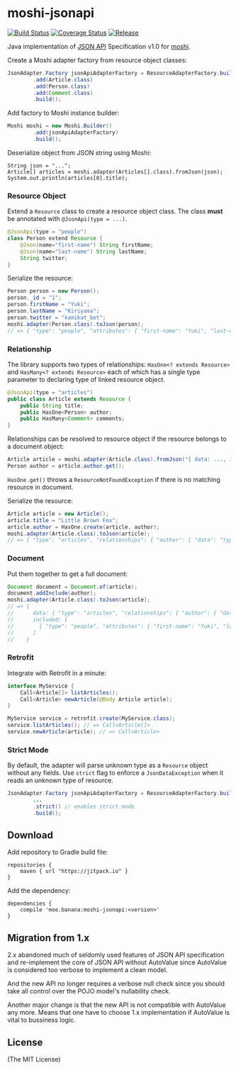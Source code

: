 # moshi-jsonapi

[![Build Status](https://travis-ci.org/kamikat/moshi-jsonapi.svg?branch=master)](https://travis-ci.org/kamikat/moshi-jsonapi)
[![Coverage Status](https://coveralls.io/repos/github/kamikat/moshi-jsonapi/badge.svg?branch=master)](https://coveralls.io/github/kamikat/moshi-jsonapi?branch=master)
[![Release](https://jitpack.io/v/moe.banana/moshi-jsonapi.svg)](https://jitpack.io/#moe.banana/moshi-jsonapi)

Java implementation of [JSON API](http://jsonapi.org/) Specification v1.0 for [moshi](https://github.com/square/moshi).

Create a Moshi adapter factory from resource object classes:

```java
JsonAdapter.Factory jsonApiAdapterFactory = ResourceAdapterFactory.builder()
        .add(Article.class)
        .add(Person.class)
        .add(Comment.class)
        .build();
```

Add factory to Moshi instance builder:

```java
Moshi moshi = new Moshi.Builder()
        .add(jsonApiAdapterFactory)
        .build();
```

Deserialize object from JSON string using Moshi:

```
String json = "...";
Article[] articles = moshi.adapter(Articles[].class).fromJson(json);
System.out.println(articles[0].title);
```

### Resource Object

Extend a `Resource` class to create a resource object class.
The class **must** be annotated with `@JsonApi(type = ...)`.

```java
@JsonApi(type = "people")
class Person extend Resource {
    @Json(name="first-name") String firstName;
    @Json(name="last-name") String lastName;
    String twitter;
}
```

Serialize the resource:

```java
Person person = new Person();
person._id = "1";
person.firstName = "Yuki";
person.lastName = "Kiriyama";
person.twitter = "kamikat_bot";
moshi.adapter(Person.class).toJson(person);
// => { "type": "people", "attributes": { "first-name": "Yuki", "last-name": "Kiriyama", "twitter": "kamikat_bot" } }
```

### Relationship

The library supports two types of relationships: `HasOne<? extends Resource>` and `HasMany<? extends Resource>`
each of which has a single type parameter to declaring type of linked resource object.

```java
@JsonApi(type = "articles")
public class Article extends Resource {
    public String title;
    public HasOne<Person> author;
    public HasMany<Comment> comments;
}
```

Relationships can be resolved to resource object if the resource belongs to a document object:

```java
Article article = moshi.adapter(Article.class).fromJson("{ data: ..., included: [...] }");
Person author = article.author.get();
```

`HasOne.get()` throws a `ResourceNotFoundException` if there is no matching resource in document.

Serialize the resource:

```java
Article article = new Article();
article.title = "Little Brown Fox";
article.author = HasOne.create(article, author);
moshi.adapter(Article.class).toJson(article);
// => { "type": "articles", "relationships": { "author": { "data": "type": "people", id: "1" } } }
```

### Document

Put them together to get a full document:

```java
Document document = Document.of(article);
document.addInclude(author);
moshi.adapter(Article.class).toJson(article);
// => {
//      data: { "type": "articles", "relationships": { "author": { "data": "type": "people", id: "1" } } },
//      included: [
//        { "type": "people", "attributes": { "first-name": "Yuki", "last-name": "Kiriyama", "twitter": "kamikat_bot" } }
//      ]
//    }
```

### Retrofit

Integrate with Retrofit in a minute:

```java
interface MyService {
    Call<Article[]> listArticles();
    Call<Article> newArticle(@Body Article article);
}
```

```java
MyService service = retrofit.create(MyService.class);
service.listArticles(); // => Call<Article[]>
service.newArticle(article); // => Call<Article>
```

### Strict Mode

By default, the adapter will parse unknown type as a `Resource` object without any fields.
Use `strict` flag to enforce a `JsonDataException` when it reads an unknown type of resource.

```java
JsonAdapter.Factory jsonApiAdapterFactory = ResourceAdapterFactory.builder()
        ...
        .strict() // enables strict mode
        .build();
```

## Download

Add repository to Gradle build file:

    repositories {
        maven { url "https://jitpack.io" }
    }

Add the dependency:

    dependencies {
        compile 'moe.banana:moshi-jsonapi:<version>'
    }

## Migration from 1.x

2.x abandoned much of seldomly used features of JSON API specification and re-implement the core of JSON API without
AutoValue since AutoValue is considered too verbose to implement a clean model.

And the new API no longer requires a verbose null check since you should take all control over the POJO model's nullability check.

Another major change is that the new API is not compatible with AutoValue any more. Means that one have to choose 1.x implementation
if AutoValue is vital to bussiness logic.

## License

(The MIT License)
